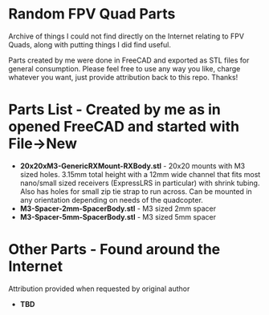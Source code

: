 # Random FPV Quad Parts

Archive of things I could not find directly on the Internet relating to FPV Quads, along with putting things I did find useful.

Parts created by me were done in FreeCAD and exported as STL files for general consumption. Please feel free to use any way you like, charge whatever you want, just provide attribution back to this repo. Thanks!

# Parts List - Created by me as in opened FreeCAD and started with File->New
- **20x20xM3-GenericRXMount-RXBody.stl** - 20x20 mounts with M3 sized holes. 3.15mm total height with a 12mm wide channel that fits most nano/small sized receivers (ExpressLRS in particular) with shrink tubing. Also has holes for small zip tie strap to run across. Can be mounted in any orientation depending on needs of the quadcopter.
- **M3-Spacer-2mm-SpacerBody.stl** - M3 sized 2mm spacer
- **M3-Spacer-5mm-SpacerBody.stl** - M3 sized 5mm spacer

# Other Parts - Found around the Internet
Attribution provided when requested by original author
- **TBD**
